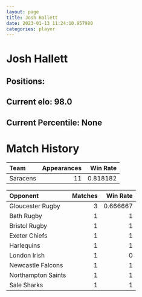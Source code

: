 ```yaml
---  
layout: page  
title: Josh Hallett  
date: 2023-01-13 11:24:10.957980  
categories: player  
---
```

# Josh Hallett

## Positions: 

## Current elo: 98.0

## Current Percentile: None

# Match History


| Team     |   Appearances |   Win Rate |
|:---------|--------------:|-----------:|
| Saracens |            11 |   0.818182 |

| Opponent           |   Matches |   Win Rate |
|:-------------------|----------:|-----------:|
| Gloucester Rugby   |         3 |   0.666667 |
| Bath Rugby         |         1 |   1        |
| Bristol Rugby      |         1 |   1        |
| Exeter Chiefs      |         1 |   1        |
| Harlequins         |         1 |   1        |
| London Irish       |         1 |   0        |
| Newcastle Falcons  |         1 |   1        |
| Northampton Saints |         1 |   1        |
| Sale Sharks        |         1 |   1        |